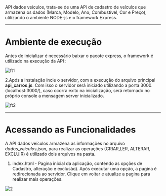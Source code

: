API dados veículos, trata-se de uma APi de cadastro de veículos  que armazena os dados (Marca, Modelo, Ano, Combustível, Cor e Preço), utilizando o ambiente NODE-js e o framework Express.

----------------------------------
# Ambiente de execução

Antes de inicializar é necessário baixar o pacote express, o framework é utilizado na execução da API :



![ft1](https://user-images.githubusercontent.com/49642934/91680931-460f1e00-eb23-11ea-8c4f-6d76e4d252a5.JPG)



2.Após a instalação incie o servidor, com a execução do arquivo principal **api_carros.js**. Com isso o servidor será iniciado utilizando a porta 3000. (localhost:3000/), caso ocorra exito na inicialização,  será retornado no próprio console a mensagem server inicializado.

![ft2](https://user-images.githubusercontent.com/49642934/91680951-54f5d080-eb23-11ea-81ca-ad62e7915736.JPG)


----------------------------------
# Acessando as Funcionalidades

A API dados veículos armazena as informações no arquivo _dados_veiculos.json_, para realizar as operações (CRIAR,LER, ALTERAR, EXCLUIR) é utilizado dois arquivos na pasta.

1. index.html - Pagina inicial da aplicação, conténdo as opções de Cadastro, alteração e exclusão). Após executar uma opção, a pagina é redirecionada ao servidor.
Clique em voltar e atualize a pagina para realizar mais operações.

![2](https://user-images.githubusercontent.com/49642934/91681950-6c828880-eb26-11ea-8ed9-99ecbac89787.JPG)

